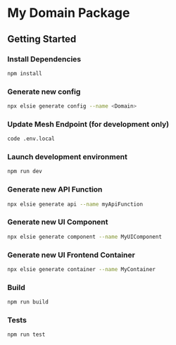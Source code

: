 # My Domain Package

## Getting Started

### Install Dependencies

```bash
npm install
```

### Generate new config

```bash
npx elsie generate config --name <Domain>
```

### Update Mesh Endpoint (for development only)

```bash
code .env.local
```

### Launch development environment

```bash
npm run dev
```

### Generate new API Function
```bash
npx elsie generate api --name myApiFunction
```

### Generate new UI Component
```bash
npx elsie generate component --name MyUIComponent
```

### Generate new UI Frontend Container
```bash
npx elsie generate container --name MyContainer
```

### Build

```bash
npm run build
```

### Tests

```bash
npm run test
```
